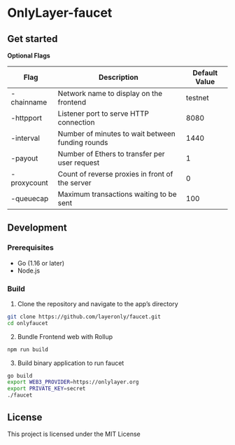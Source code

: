 # OnlyLayer-faucet

## Get started

**Optional Flags**

| Flag        | Description                                      | Default Value |
| ----------- | ------------------------------------------------ | ------------- |
| -chainname  | Network name to display on the frontend          | testnet       |
| -httpport   | Listener port to serve HTTP connection           | 8080          |
| -interval   | Number of minutes to wait between funding rounds | 1440          |
| -payout     | Number of Ethers to transfer per user request    | 1             |
| -proxycount | Count of reverse proxies in front of the server  | 0             |
| -queuecap   | Maximum transactions waiting to be sent          | 100           |

## Development

### Prerequisites

- Go (1.16 or later)
- Node.js

### Build

1. Clone the repository and navigate to the app’s directory

```bash
git clone https://github.com/layeronly/faucet.git
cd onlyfaucet
```

2. Bundle Frontend web with Rollup

```bash
npm run build
```

3. Build binary application to run faucet

```bash
go build
export WEB3_PROVIDER=https://onlylayer.org
export PRIVATE_KEY=secret
./faucet
```

## License

This project is licensed under the MIT License
